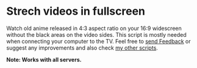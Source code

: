 <h1>Strech videos in fullscreen</h1>
Watch old anime released in 4:3 aspect ratio on your 16:9 widescreen without the black areas on the video sides. This script is mostly needed when connecting your computer to the TV.
Feel free to <a href="https://greasyfork.org/scripts/33126/feedback">send Feedback</a> or suggest any improvements and also check <a href="https://greasyfork.org/users/152412">my other scripts</a>.

**Note: Works with all servers.**
